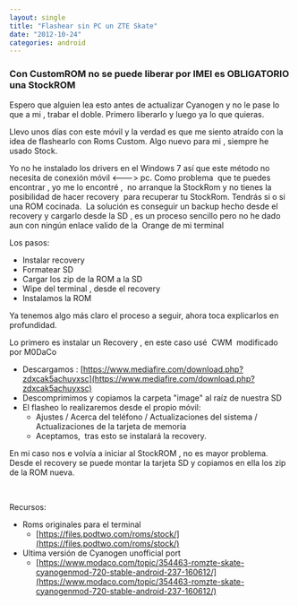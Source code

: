 ```yaml
---
layout: single
title: "Flashear sin PC un ZTE Skate"
date: "2012-10-24"
categories: android
---
```


### Con CustomROM no se puede liberar por IMEI es OBLIGATORIO una StockROM

Espero que alguien lea esto antes de actualizar Cyanogen y no le pase lo que a mi , trabar el doble. Primero liberarlo y luego ya lo que quieras.

Llevo unos días con este móvil y la verdad es que me siento atraído con la idea de flashearlo con Roms Custom. Algo nuevo para mi , siempre he usado Stock.

Yo no he instalado los drivers en el Windows 7 así que este método no necesita de conexión móvil <---> pc. Como problema  que te puedes encontrar , yo me lo encontré ,  no arranque la StockRom y no tienes la posibilidad de hacer recovery  para recuperar tu StockRom. Tendrás si o si una ROM cocinada.  La solución es conseguir un backup hecho desde el recovery y cargarlo desde la SD , es un proceso sencillo pero no he dado aun con ningún enlace valido de la  Orange de mi terminal

Los pasos:

- Instalar recovery
- Formatear SD
- Cargar los zip de la ROM a la SD
- Wipe del terminal , desde el recovery
- Instalamos la ROM

Ya tenemos algo más claro el proceso a seguir, ahora toca explicarlos en profundidad.

Lo primero es instalar un Recovery , en este caso usé  CWM  modificado por M0DaCo

- Descargamos : [https://www.mediafire.com/download.php?zdxcak5achuyxsc](https://www.mediafire.com/download.php?zdxcak5achuyxsc)
- Descomprimimos y copiamos la carpeta "image" al raíz de nuestra SD
- El flasheo lo realizaremos desde el propio móvil:
    - Ajustes / Acerca del teléfono / Actualizaciones del sistema / Actualizaciones de la tarjeta de memoria
    - Aceptamos,  tras esto se instalará la recovery.

En mi caso nos e volvía a iniciar al StockROM , no es mayor problema. Desde el recovery se puede montar la tarjeta SD y copiamos en ella los zip de la ROM nueva.

 

Recursos:

- Roms originales para el terminal
    - [https://files.podtwo.com/roms/stock/](https://files.podtwo.com/roms/stock/)
- Ultima versión de Cyanogen unofficial port
    - [https://www.modaco.com/topic/354463-romzte-skate-cyanogenmod-720-stable-android-237-160612/](https://www.modaco.com/topic/354463-romzte-skate-cyanogenmod-720-stable-android-237-160612/)
